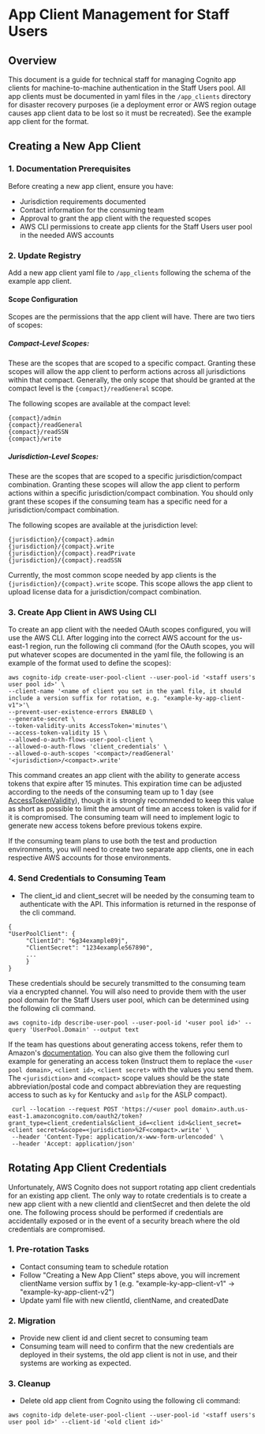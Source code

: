 # App Client Management for Staff Users

## Overview
This document is a guide for technical staff for managing Cognito app clients for machine-to-machine authentication in the Staff Users pool. All app clients must be documented in yaml files in the `/app_clients` directory for disaster recovery purposes (ie a deployment error or AWS region outage causes app client data to be lost so it must be recreated). See the example app client for the format.

## Creating a New App Client

### 1. Documentation Prerequisites
Before creating a new app client, ensure you have:
- Jurisdiction requirements documented
- Contact information for the consuming team
- Approval to grant the app client with the requested scopes
- AWS CLI permissions to create app clients for the Staff Users user pool in the needed AWS accounts

### 2. Update Registry
Add a new app client yaml file to `/app_clients` following the schema of the example app client.

#### **Scope Configuration**
   Scopes are the permissions that the app client will have. There are two tiers of scopes:

##### **Compact-Level Scopes:**
   These are the scopes that are scoped to a specific compact. Granting these scopes will allow the app client to perform actions across all jurisdictions within that compact.
   Generally, the only scope that should be granted at the compact level is the `{compact}/readGeneral` scope.

   The following scopes are available at the compact level:
   ```
   {compact}/admin
   {compact}/readGeneral
   {compact}/readSSN
   {compact}/write
   ```

##### **Jurisdiction-Level Scopes:**
   These are the scopes that are scoped to a specific jurisdiction/compact combination. Granting these scopes will allow the app client to perform actions within a specific jurisdiction/compact combination. You should only grant these scopes if the consuming team has a specific need for a jurisdiction/compact combination.

   The following scopes are available at the jurisdiction level:
   ```
   {jurisdiction}/{compact}.admin
   {jurisdiction}/{compact}.write
   {jurisdiction}/{compact}.readPrivate
   {jurisdiction}/{compact}.readSSN
   ```

   Currently, the most common scope needed by app clients is the `{jurisdiction}/{compact}.write` scope. This scope allows the app client to upload license data for a jurisdiction/compact combination.

### 3. Create App Client in AWS Using CLI
   To create an app client with the needed OAuth scopes configured, you will use the AWS CLI. After logging into the correct AWS account for the us-east-1 region, run the following cli command (for the OAuth scopes, you will put whatever scopes are documented in the yaml file, the following is an example of the format used to define the scopes):
   ```
   aws cognito-idp create-user-pool-client --user-pool-id '<staff users's user pool id>' \
   --client-name '<name of client you set in the yaml file, it should include a version suffix for rotation, e.g. "example-ky-app-client-v1">'\
   --prevent-user-existence-errors ENABLED \
   --generate-secret \
   --token-validity-units AccessToken='minutes'\
   --access-token-validity 15 \
   --allowed-o-auth-flows-user-pool-client \
   --allowed-o-auth-flows 'client_credentials' \
   --allowed-o-auth-scopes '<compact>/readGeneral' '<jurisdiction>/<compact>.write'
   ```

   This command creates an app client with the ability to generate access tokens that expire after 15 minutes. This expiration time can be adjusted according to the needs of the consuming team up to 1 day (see [AccessTokenValidity](https://docs.aws.amazon.com/cognito-user-identity-pools/latest/APIReference/API_CreateUserPoolClient.html#CognitoUserPools-CreateUserPoolClient-request-AccessTokenValidity)), though it is strongly recommended to keep this value as short as possible to limit the amount of time an access token is valid for if it is compromised. The consuming team will need to implement logic to generate new access tokens before previous tokens expire.

   If the consuming team plans to use both the test and production environments, you will need to create two separate app clients, one in each respective AWS accounts for those environments.


### 4. **Send Credentials to Consuming Team**
   - The client_id and client_secret will be needed by the consuming team to authenticate with the API. This information is returned in the response of the cli command.
   ```
   {
   "UserPoolClient": {
        "ClientId": "6g34example89j",
        "ClientSecret": "1234example567890",
        ...
        }
   }
   ```

   These credentials should be securely transmitted to the consuming team via a encrypted channel. You will also need to provide them with the user pool domain for the Staff Users user pool, which can be determined using the following cli command.
   ```
   aws cognito-idp describe-user-pool --user-pool-id '<user pool id>' --query 'UserPool.Domain' --output text
   ```

   If the team has questions about generating access tokens, refer them to Amazon's [documentation](https://docs.aws.amazon.com/cognito/latest/developerguide/token-endpoint.html). You can also give them the following curl example for generating an access token (Instruct them to replace the `<user pool domain>`, `<client id>`, `<client secret>` with the values you send them. The `<jurisdiction>` and `<compact>` scope values should be the state abbreviation/postal code and compact abbreviation they are requesting access to such as `ky` for Kentucky and `aslp` for the ASLP compact).
   ```
    curl --location --request POST 'https://<user pool domain>.auth.us-east-1.amazoncognito.com/oauth2/token?grant_type=client_credentials&client_id=<client id>&client_secret=<client secret>&scope=<jurisdiction>%2F<compact>.write' \
    --header 'Content-Type: application/x-www-form-urlencoded' \
    --header 'Accept: application/json'
   ```


## Rotating App Client Credentials
Unfortunately, AWS Cognito does not support rotating app client credentials for an existing app client. The only way to rotate credentials is to create a new app client with a new clientId and clientSecret and then delete the old one. The following process should be performed if credentials are accidentally exposed or in the event of a security breach where the old credentials are compromised.

### 1. Pre-rotation Tasks
- Contact consuming team to schedule rotation
- Follow "Creating a New App Client" steps above, you will increment clientName version suffix by 1 (e.g. "example-ky-app-client-v1" -> "example-ky-app-client-v2")
- Update yaml file with new clientId, clientName, and createdDate

### 2. Migration
- Provide new client id and client secret to consuming team
- Consuming team will need to confirm that the new credentials are deployed in their systems, the old app client is not in use, and their systems are working as expected.

### 3. Cleanup
- Delete old app client from Cognito using the following cli command:
```
aws cognito-idp delete-user-pool-client --user-pool-id '<staff users's user pool id>' --client-id '<old client id>'
```
